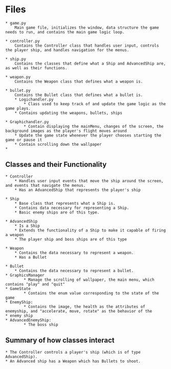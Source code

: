 # Files
	* game.py
		Main game file, initializes the window, data structure the game needs to run, and contains the main game logic loop.

	* controller.py
		Contains the Controller class that handles user input, controls the player ship, and handles navigation for the menus.

	* ship.py
		Contains the classes that define what a Ship and AdvancedShip are, as well as their functions.

	* weapon.py
		Contains the Weapon class that defines what a weapon is.

	* bullet.py
		Contains the Bullet class that defines what a bullet is.
        * Logichandler.py
	        * Class used to keep track of and update the game logic as the game plays.
		* Contains updating the weapons, bullets, ships
		
	* Graphichandler.py
	        * Contain displaying the mainMenu, changes of the screen, the background images as the player's flight moves around
		* Update the game state whenever the player chooses starting the game or pause it
		* Contain scrolling down the wallpaper
	* 
## Classes and their Functionality
	* Controller
		* Handles user input events that move the ship around the screen, and events that navigate the menus.
		* Has an AdvancedShip that represents the player's ship

	* Ship
		* Base class that represents what a Ship is.
		* Contains data necessary for representing a Ship.
		* Basic enemy ships are of this type.

	* AdvancedShip
		* Is a Ship
		* Extends the functionality of a Ship to make it capable of firing a weapon
		* The player ship and boss ships are of this type

	* Weapon
		* Contains the data necessary to represent a weapon.
		* Has a Bullet

	* Bullet
		* Contains the data necessary to represent a bullet.
	* GraphicsManager
	        * Manage the scrolling of wallpaper, the main menu, which contains "play" and "quit"
	* GameState
	        * Contains the enum value corresponding to the state of the game
	* EnemyShip:
	        * Contains the image, the health as the attributes of enemyship, and "accelerate, move, rotate" as the behavior of the                   * enemy ship
	* AdvancedEnemyShip:
	        * The boss ship
	
	
	
## Summary of how classes interact
	* The Controller controls a player's ship (which is of type AdvancedShip).
	* An Advanced ship has a Weapon which has Bullets to shoot.
	

